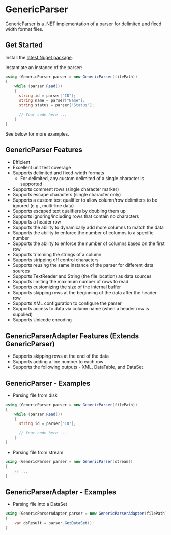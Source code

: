 # GenericParser

GenericParser is a .NET implementation of a parser for delimited and fixed width format files.

## Get Started

Install the [latest Nuget package](https://www.nuget.org/packages/GenericParsing).

Instantiate an instance of the parser:

```csharp
using (GenericParser parser = new GenericParser(filePath))
{
    while (parser.Read())
    {
      string id = parser["ID"];
      string name = parser["Name"];
      string status = parser["Status"];

      // Your code here ...
    }
}
```

See below for more examples.

## GenericParser Features

* Efficient
* Excellent unit test coverage
* Supports delimited and fixed-width formats
  * For delimited, any custom delimited of a single character is supported
* Supports comment rows (single character marker)
* Supports escape characters (single character only)
* Supports a custom text qualifier to allow column/row delimiters to be ignored (e.g., multi-line data)
* Supports escaped text qualifiers by doubling them up
* Supports ignoring/including rows that contain no characters
* Supports a header row
* Supports the ability to dynamically add more columns to match the data
* Supports the ability to enforce the number of columns to a specific number
* Supports the ability to enforce the number of columns based on the first row
* Supports trimming the strings of a column
* Supports stripping off control characters
* Supports reusing the same instance of the parser for different data sources
* Supports TextReader and String (the file location) as data sources
* Supports limiting the maximum number of rows to read
* Supports customizing the size of the internal buffer
* Supports skipping rows at the beginning of the data after the header row
* Supports XML configuration to configure the parser
* Supports access to data via column name (when a header row is supplied)
* Supports Unicode encoding

## GenericParserAdapter Features (Extends GenericParser)

* Supports skipping rows at the end of the data
* Supports adding a line number to each row
* Supports the following outputs - XML, DataTable, and DataSet

## GenericParser - Examples

* Parsing file from disk

```csharp
using (GenericParser parser = new GenericParser(filePath))
{
    while (parser.Read())
    {
      string id = parser["ID"];

      // Your code here ...
    }
}
```

* Parsing file from stream

```csharp
using (GenericParser parser = new GenericParser(stream))
{
    // ...
}
```

## GenericParserAdapter - Examples

* Parsing file into a DataSet

```csharp
using (GenericParserAdapter parser = new GenericParserAdapter(filePath))
{
    var dsResult = parser.GetDataSet();
}
```
